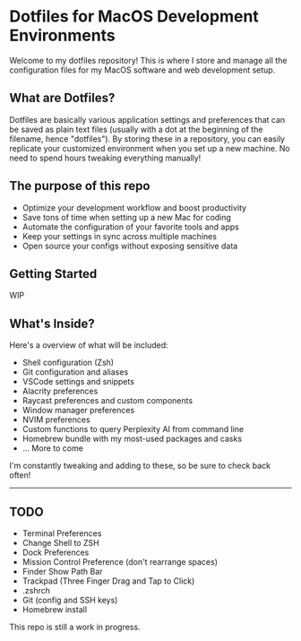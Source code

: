 # Dotfiles for MacOS Development Environments

Welcome to my dotfiles repository! This is where I store and manage all the configuration files for my MacOS software and web development setup. 

## What are Dotfiles? 

Dotfiles are basically various application settings and preferences that can be saved as plain text files (usually with a dot at the beginning of the filename, hence "dotfiles"). By storing these in a repository, you can easily replicate your customized environment when you set up a new machine. No need to spend hours tweaking everything manually!

## The purpose of this repo

- Optimize your development workflow and boost productivity
- Save tons of time when setting up a new Mac for coding
- Automate the configuration of your favorite tools and apps
- Keep your settings in sync across multiple machines
- Open source your configs without exposing sensitive data

## Getting Started 

WIP

## What's Inside? 

Here's a overview of what will be included:

- Shell configuration (Zsh)
- Git configuration and aliases
- VSCode settings and snippets
- Alacrity preferences
- Raycast preferences and custom components
- Window manager preferences
- NVIM preferences
- Custom functions to query Perplexity AI from command line 
- Homebrew bundle with my most-used packages and casks
- ... More to come

I'm constantly tweaking and adding to these, so be sure to check back often! 

---

## TODO
- Terminal Preferences
- Change Shell to ZSH
- Dock Preferences
- Mission Control Preference (don't rearrange spaces)
- Finder Show Path Bar
- Trackpad (Three Finger Drag and Tap to Click)
- .zshrch
- Git (config and SSH keys)
- Homebrew install

This repo is still a work in progress.

